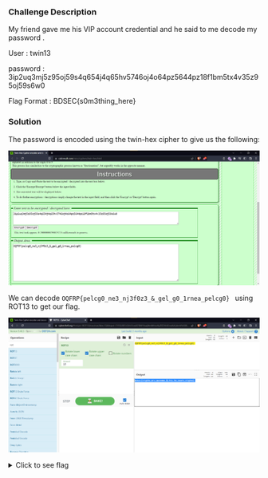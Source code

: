 ### Challenge Description

My friend gave me his VIP account credential and he said to me decode my password .

User : twin13

password : 3ip2uq3mj5z95oj59s4q654j4q65hv5746oj4o64pz5644pz18f1bm5tx4v35z95oj59s6w0

Flag Format : BDSEC{s0m3thing_here}

### Solution

The password is encoded using the twin-hex cipher to give us the following: 

![The image shows the website calcresult.com and the results we got from decoding the password. https://www.calcresult.com/misc/cyphers/twin-hex.html also gives an explanation of the Twin-Hex cipher.](img/twin-hex.png)

We can decode `OQFRP{pelcg0_ne3_nj3f0z3_&_gel_g0_1rnea_pelcg0} ` using ROT13 to get our flag.

![The image shows cyberchef.org and the resulting output after decoding our text using ROT13.](img/rot13.png)

<details>
  <summary>Click to see flag</summary> 
  
    BDSEC{crypt0_ar3_aw3s0m3_&_try_t0_1earn_crypt0} 

</details>
